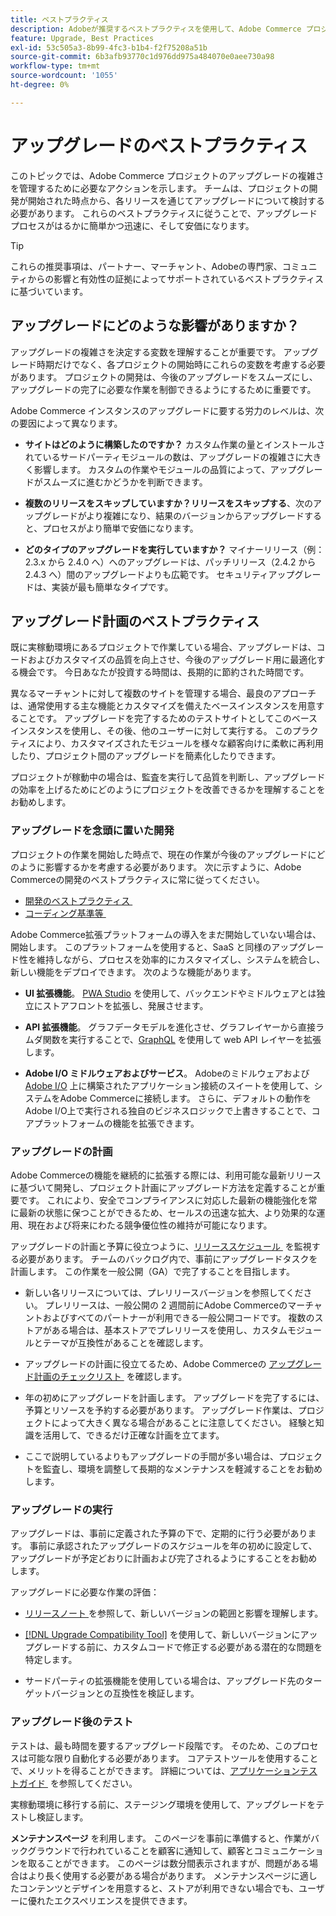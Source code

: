 ```yaml
---
title: ベストプラクティス
description: Adobeが推奨するベストプラクティスを使用して、Adobe Commerce プロジェクトのアップグレードプロセスを管理します。
feature: Upgrade, Best Practices
exl-id: 53c505a3-8b99-4fc3-b1b4-f2f75208a51b
source-git-commit: 6b3afb93770c1d976dd975a484070e0aee730a98
workflow-type: tm+mt
source-wordcount: '1055'
ht-degree: 0%

---
```


# アップグレードのベストプラクティス

このトピックでは、Adobe Commerce プロジェクトのアップグレードの複雑さを管理するために必要なアクションを示します。 チームは、プロジェクトの開発が開始された時点から、各リリースを通じてアップグレードについて検討する必要があります。 これらのベストプラクティスに従うことで、アップグレードプロセスがはるかに簡単かつ迅速に、そして安価になります。

>[!TIP]
>
>これらの推奨事項は、パートナー、マーチャント、Adobeの専門家、コミュニティからの影響と有効性の証拠によってサポートされているベストプラクティスに基づいています。

## アップグレードにどのような影響がありますか？

アップグレードの複雑さを決定する変数を理解することが重要です。 アップグレード時期だけでなく、各プロジェクトの開始時にこれらの変数を考慮する必要があります。 プロジェクトの開発は、今後のアップグレードをスムーズにし、アップグレードの完了に必要な作業を制御できるようにするために重要です。

Adobe Commerce インスタンスのアップグレードに要する労力のレベルは、次の要因によって異なります。

- **サイトはどのように構築したのですか？** カスタム作業の量とインストールされているサードパーティモジュールの数は、アップグレードの複雑さに大きく影響します。 カスタムの作業やモジュールの品質によって、アップグレードがスムーズに進むかどうかを判断できます。

- **複数のリリースをスキップしていますか？リリースをスキップする**、次のアップグレードがより複雑になり、結果のバージョンからアップグレードすると、プロセスがより簡単で安価になります。

- **どのタイプのアップグレードを実行していますか？** マイナーリリース（例：2.3.x から 2.4.0 へ）へのアップグレードは、パッチリリース（2.4.2 から 2.4.3 へ）間のアップグレードよりも広範です。 セキュリティアップグレードは、実装が最も簡単なタイプです。

## アップグレード計画のベストプラクティス

既に実稼動環境にあるプロジェクトで作業している場合、アップグレードは、コードおよびカスタマイズの品質を向上させ、今後のアップグレード用に最適化する機会です。 今日あなたが投資する時間は、長期的に節約された時間です。

異なるマーチャントに対して複数のサイトを管理する場合、最良のアプローチは、通常使用する主な機能とカスタマイズを備えたベースインスタンスを用意することです。 アップグレードを完了するためのテストサイトとしてこのベースインスタンスを使用し、その後、他のユーザーに対して実行する。 このプラクティスにより、カスタマイズされたモジュールを様々な顧客向けに柔軟に再利用したり、プロジェクト間のアップグレードを簡素化したりできます。

プロジェクトが稼動中の場合は、監査を実行して品質を判断し、アップグレードの効率を上げるためにどのようにプロジェクトを改善できるかを理解することをお勧めします。

### アップグレードを念頭に置いた開発

プロジェクトの作業を開始した時点で、現在の作業が今後のアップグレードにどのように影響するかを考慮する必要があります。 次に示すように、Adobe Commerceの開発のベストプラクティスに常に従ってください。

- [&#x200B; 開発のベストプラクティス &#x200B;](https://developer.adobe.com/commerce/php/best-practices/)
- [&#x200B; コーディング基準等 &#x200B;](https://developer.adobe.com/commerce/php/coding-standards/)

Adobe Commerce拡張プラットフォームの導入をまだ開始していない場合は、開始します。 このプラットフォームを使用すると、SaaS と同様のアップグレード性を維持しながら、プロセスを効率的にカスタマイズし、システムを統合し、新しい機能をデプロイできます。 次のような機能があります。

- **UI 拡張機能**。 [PWA Studio](https://developer.adobe.com/commerce/pwa-studio/) を使用して、バックエンドやミドルウェアとは独立にストアフロントを拡張し、発展させます。

- **API 拡張機能**。 グラフデータモデルを進化させ、グラフレイヤーから直接ラムダ関数を実行することで、[GraphQL](https://developer.adobe.com/commerce/webapi/graphql/index.html) を使用して web API レイヤーを拡張します。

- **Adobe I/O ミドルウェアおよびサービス**。 Adobeのミドルウェアおよび [Adobe I/O](https://www.adobe.io/) 上に構築されたアプリケーション接続のスイートを使用して、システムをAdobe Commerceに接続します。 さらに、デフォルトの動作をAdobe I/O上で実行される独自のビジネスロジックで上書きすることで、コアプラットフォームの機能を拡張できます。

### アップグレードの計画

Adobe Commerceの機能を継続的に拡張する際には、利用可能な最新リリースに基づいて開発し、プロジェクト計画にアップグレード方法を定義することが重要です。 これにより、安全でコンプライアンスに対応した最新の機能強化を常に最新の状態に保つことができるため、セールスの迅速な拡大、より効果的な運用、現在および将来にわたる競争優位性の維持が可能になります。

アップグレードの計画と予算に役立つように、[&#x200B; リリーススケジュール &#x200B;](https://experienceleague.adobe.com/ja/docs/commerce-operations/release/planning/schedule) を監視する必要があります。 チームのバックログ内で、事前にアップグレードタスクを計画します。 この作業を一般公開（GA）で完了することを目指します。

- 新しい各リリースについては、プレリリースバージョンを参照してください。 プレリリースは、一般公開の 2 週間前にAdobe Commerceのマーチャントおよびすべてのパートナーが利用できる一般公開コードです。 複数のストアがある場合は、基本ストアでプレリリースを使用し、カスタムモジュールとテーマが互換性があることを確認します。

- アップグレードの計画に役立てるため、Adobe Commerceの [&#x200B; アップグレード計画のチェックリスト &#x200B;](https://experienceleague.adobe.com/ja/docs/commerce-operations/implementation-playbook/best-practices/maintenance/upgrade-checklist) を確認します。

- 年の初めにアップグレードを計画します。 アップグレードを完了するには、予算とリソースを予約する必要があります。 アップグレード作業は、プロジェクトによって大きく異なる場合があることに注意してください。 経験と知識を活用して、できるだけ正確な計画を立てます。

- ここで説明しているよりもアップグレードの手間が多い場合は、プロジェクトを監査し、環境を調整して長期的なメンテナンスを軽減することをお勧めします。

### アップグレードの実行

アップグレードは、事前に定義された予算の下で、定期的に行う必要があります。 事前に承認されたアップグレードのスケジュールを年の初めに設定して、アップグレードが予定どおりに計画および完了されるようにすることをお勧めします。

アップグレードに必要な作業の評価：

- [&#x200B; リリースノート &#x200B;](https://experienceleague.adobe.com/ja/docs/commerce-operations/release/notes/overview) を参照して、新しいバージョンの範囲と影響を理解します。

- [[!DNL Upgrade Compatibility Tool]](../upgrade-compatibility-tool/overview.md) を使用して、新しいバージョンにアップグレードする前に、カスタムコードで修正する必要がある潜在的な問題を特定します。

- サードパーティの拡張機能を使用している場合は、アップグレード先のターゲットバージョンとの互換性を検証します。

### アップグレード後のテスト

テストは、最も時間を要するアップグレード段階です。 そのため、このプロセスは可能な限り自動化する必要があります。 コアテストツールを使用することで、メリットを得ることができます。 詳細については、[&#x200B; アプリケーションテストガイド &#x200B;](https://developer.adobe.com/commerce/testing/guide/) を参照してください。

実稼動環境に移行する前に、ステージング環境を使用して、アップグレードをテストし検証します。

**メンテナンスページ** を利用します。 このページを事前に準備すると、作業がバックグラウンドで行われていることを顧客に通知して、顧客とコミュニケーションを取ることができます。 このページは数分間表示されますが、問題がある場合はより長く使用する必要がある場合があります。 メンテナンスページに適したコンテンツとデザインを用意すると、ストアが利用できない場合でも、ユーザーに優れたエクスペリエンスを提供できます。
